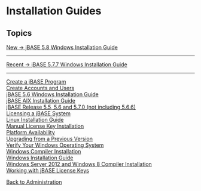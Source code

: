 # Installation Guides

<PageHeader />

## Topics

[New -> jBASE 5.8 Windows Installation Guide](./jbase-5-8-windows-installation-guide/README.md)  
* * *
[Recent -> jBASE 5.7.7 Windows Installation Guide](./jbase-5-7-windows-installation-guide/README.md)  
* * *
[Create a jBASE Program](./create-a-jbase-program/README.md)  
[Create Accounts and Users](./create-accounts-and-users/README.md)  
[jBASE 5.6 Windows Installation Guide](./jbase-5.6-windows-installation-guide/README.md)  
[jBASE AIX Installation Guide](./jbase-aix-installation-guide/README.md)  
[jBASE Release 5.5, 5.6 and 5.7.0 (not including 5.6.6)](./jbase-release-5.5-and-5.6-and-5.7.0/README.md)  
[Licensing a jBASE System](./licensing-a-jbase-system/README.md)  
[Linux Installation Guide](./linux-installation-guide/README.md)  
[Manual License Key Installation](./manual-license-key-installation/README.md)  
[Platform Availability](./platform-availability/README.md)  
[Upgrading from a Previous Version](./upgrading-from-a-previous-version/README.md)  
[Verify Your Windows Operating System](./verify-your-windows-operating-system/README.md)  
[Windows Compiler Installation](./windows-compiler-installation/README.md)  
[Windows Installation Guide](./windows-installation-guide/README.md)  
[Windows Server 2012 and Windows 8 Compiler Installation](./windows-server-2012-and-windows-8-compiler-installation/README.md)  
[Working with jBASE License Keys](./working-with-jbase-license-keys/README.md)  

[Back to Administration](./../README.md)

<PageFooter />
